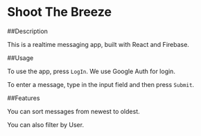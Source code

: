 # Shoot The Breeze

##Description

This is a realtime messaging app, built with React and Firebase.

##Usage

To use the app, press `LogIn`. We use Google Auth for login.

To enter a message, type in the input field and then press `Submit`.

##Features

You can sort messages from newest to oldest.

You can also filter by User.
